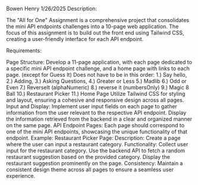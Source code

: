 Bowen Henry
1/26/2025
Description:

The "All for One" Assignment is a comprehensive project that consolidates the mini API endpoints challenges into a 10-page web application. The focus of this assignment is to build out the front end using Tailwind CSS, creating a user-friendly interface for each API endpoint.


Requirements:

Page Structure:
Develop a 11-page application, with each page dedicated to a specific mini API endpoint challenge, and a home page with links to each page. (except for Guess It)
Does not have to be in this order:
1.) Say hello, 2.) Adding, 3.) Asking Questions, 4.) Greater or Less 5.) Madlib 6.) Odd or Even 7.) ReverseIt (alphaNumeric) 8.) reverse it (numbersOnly) 9.) Magic 8 Ball 10.) Restaurant Picker 11.) Home Page
Utilize Tailwind CSS for styling and layout, ensuring a cohesive and responsive design across all pages.
Input and Display:
Implement user input fields on each page to gather information from the user relevant to the respective API endpoint.
Display the information retrieved from the backend in a clear and organized manner on the same page.
API Endpoint Pages:
Each page should correspond to one of the mini API endpoints, showcasing the unique functionality of that endpoint.
Example: Restaurant Picker Page:
Description: Create a page where the user can input a restaurant category.
Functionality: Collect user input for the restaurant category.
Use the backend API to fetch a random restaurant suggestion based on the provided category.
Display the restaurant suggestion prominently on the page.
Consistency:
Maintain a consistent design theme across all pages to ensure a seamless user experience.